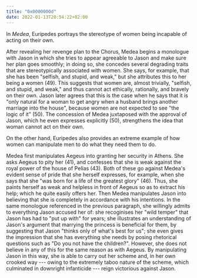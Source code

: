 ```yaml
---
title: "0x0000000d"
date: 2022-01-13T20:54:22+02:00
---
```


In _Medea_, Euripedes portrays the stereotype of women being incapable of
acting on their own.

After revealing her revenge plan to the Chorus, Medea begins a monologue with
Jason in which she tries to appear agreeable to Jason and make sure her plan
goes smoothly; in doing so, she concedes several degrading traits that are
stereotypically associated with women.  She says, for example, that she has
been "selfish, and stupid, and weak," but she attributes this to her being a
women (49).  This suggests that women are, almost trivially, "selfish, and
stupid, and weak," and thus cannot act ethically, rationally, and bravely on
their own.  Jason later agrees that this is the case when he says that it is
"only natural for a woman to get angry when a husband brings another marriage
into the house", because women are not expected to see "the logic of it" (50).
The concession of Medea juxtaposed with the approval of Jason, which he even
expresses explicitly (50), strengthens the idea that woman cannot act on their
own.

On the other hand, Euripedes also provides an extreme example of how women can
manipulate men to do what they need them to do.

Medea first manipulates Aegeus into granting her security in Athens.  She asks
Aegeus to pity her (41), and confesses that she is weak against the royal power
of the house of Pelias (43).  Both of these go against Medea's evident sense of
pride that she herself expresses, for example, when she says that she "was born
for a life of the greatest glory" (46).  Thus, she paints herself as weak and
helpless in front of Aegeus so as to extract his help; which he quite
easily offers her.  Then Medea manipulates Jason into believing that she is
completely in accordance with his intentions.  In the same monologue
referenced in the previous paragraph, she willingly admits to everything
Jason accused her of: she recoginises her "wild temper" that Jason has had
to "put up with" for years; she illustrates an understanding of Jason's
argument that marrying the princess is beneficial for them, by suggesting
that Jason "thinks only of what's best for us"; she even gives the
impression that she has everything she needs by posing rhetorical questions
such as "Do you not have the children?".  However, she does not believe in
any of this for the same reason as with Aegeus.  By manipulating Jason in
this way, she is able to carry out her scheme and, in her own crooked way
--- owing to the extremely taboo nature of the scheme, which culminated in
downright infanticide --- reign victorious against Jason.
